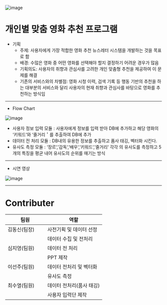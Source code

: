 ![image](https://github.com/KimDong-gue/Command_Movie/assets/116249934/c0ac7c8f-3452-4a97-ba79-78be0a91d7e2)



 # 개인별 맞춤 영화 추천 프로그램

- 기획
  - 주제: 사용자에게 가장 적합한 영화 추천 뉴스레터 시스템을 개발하는 것을 목표로 함
  - 배경: 수많은 영화 중 어떤 영화를 선택해야 할지 결정하기 어려운 경우가 많음 
  - 기획의도: 사용자의 취향과 관심사를 고려한 개인 맞춤형 추천을 제공하여 이 문제를 해결
  - 기존의 서비스와의 차별점: 영화 시청 이력, 검색 기록 등 행동 기반의 추천을 하는 대부분의 서비스와 달리 사용자의 현재 취향과 관심사를 바탕으로 영화를 추천하는 방식임


---

- Flow Chart
  
![image](https://github.com/KimDong-gue/Command_Movie/assets/116249934/1dd41513-3f49-4c34-a3c2-fd64aa2c765c)

- 사용자 정보 입력 모듈 : 사용자에게 정보를 입력 받아 DB에 추가하고 해당 영화의 ‘키워드‘와 ‘줄거리＇를  추출하여 DB에 추가
- 데이터 전 처리 모듈 : DB내의  유용한 정보를 추출하고 품사 태깅, 벡터화 시킨다. 
- 유사도 측정 모듈 : ‘장르‘,’감독‘,’배우‘,’키워드‘,’줄거리‘ 각각 의 유사도를 측정하고 5개의 특징을 평균 내어 유사도의 순위를 매기는 방식

---
- 시연 영상

![image](https://github.com/KimDong-gue/Command_Movie/assets/116249934/d1185802-6236-412f-b15a-00428855b774)

---
# Contributer

팀원|역할|
------------|-----------------------
김동신(팀장) | 사전기획 및 데이터 선정 
　　　　　　　| 데이터 수집 및 전처리   
심지영(팀원) | 데이터 전 처리         
　　　　　　　|  PPT 제작              
이선주(팀원) | 데이터 전처리 및 벡터화
　　　　　　　| 유사도 측정             
최수열(팀원) | 데이터 전처리(품사 태깅) 
　　　　　　　| 사용자 입력단 제작      
